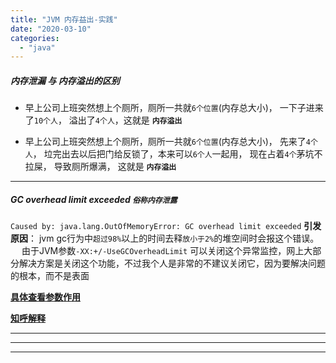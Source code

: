 ```yaml
---
title: "JVM 内存益出-实践"
date: "2020-03-10"
categories: 
  - "java"
---
```


##### 内存泄漏 与 内存溢出的区别

- 早上公司上班突然想上个厕所，厕所一共就`6个位置`(内存总大小)， 一下子进来了`10个人`， 溢出了`4个人`，这就是 **`内存溢出`**
    
- 早上公司上班突然想上个厕所，厕所一共就`6个位置`(内存总大小)， 先来了`4个人`， 垃完出去以后把门给反锁了，本来可以`6个人`一起用， 现在占着`4个`茅坑不拉屎， 导致厕所爆满， 这就是 **`内存溢出`**
    

* * *

##### GC overhead limit exceeded **`俗称内存泄露`**

`Caused by: java.lang.OutOfMemoryError: GC overhead limit exceeded` **引发原因**： jvm gc行为中`超过98%`以上的时间去释`放小于2%`的堆空间时会报这个错误。   由于JVM参数`-XX:+/-UseGCOverheadLimit` 可以关闭这个异常监控，网上大部分解决方案是关闭这个功能，不过我个人是非常的不建议关闭它，因为要解决问题的根本，而不是表面

**[具体查看参数作用](jvm-%E5%8F%82%E6%95%B0 "具体查看参数作用")**

**[知呼解释](https://zhuanlan.zhihu.com/p/88956975 "知呼解释")**

* * *

* * *

* * *
